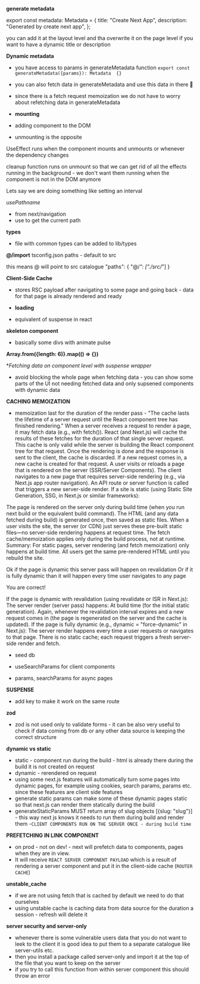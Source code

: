**generate metadata**

export const metadata: Metadata = {
title: "Create Next App",
description: "Generated by create next app",
};

you can add it at the layout level and tha overwrite it on the page level if you want to have a dynamic title or
description

**Dynamic metadata**

- you have access to params in generateMetadata function
  `export const generateMetadata({params}): Metadata  {}`
- you can also fetch data in generateMetadata and use this data in there 🤔
- since there is a fetch request memoization we do not have to worry about refetching data in generateMetadata

- **mounting**
- adding component to the DOM
- unmounting is the opposite

UseEffect runs when the component mounts and unmounts or whenever the dependency changes

cleanup function runs on unmount so that we can get rid of all the effects running in the background - we don't want
them running when the component is not in the DOM anymore

Lets say we are doing something like setting an interval

_usePathname_

- from next/navigation
- use to get the current path

**types**

- file with common types can be added to lib/types

**@/import**
tsconfig.json
paths - default to src

this means @ will point to src catalogue
"paths": {
"@/_": ["./src/_"]
}

**Client-Side Cache**

- stores RSC payload after navigating to some page and going back - data for that page is already rendered and ready
- **loading**

- equivalent of suspense in react

**skeleton component**

- basically some divs with animate pulse

**Array.from({length: 6)}.map(() => {})**

\*_Fetching data on component level with suspense wrapper_

- avoid blocking the whole page when fetching data - you can show some parts of the UI not needing fetched data and
  only supsened components with dynamic data

**CACHING MEMOIZATION**

- memoization last for the duration of the render pass -
  "The cache lasts the lifetime of a server request until the React component tree has finished rendering."
  When a server receives a request to render a page, it may fetch data (e.g., with fetch()).
  React (and Next.js) will cache the results of these fetches for the duration of that single server request.
  This cache is only valid while the server is building the React component tree for that request.
  Once the rendering is done and the response is sent to the client, the cache is discarded.
  If a new request comes in, a new cache is created for that request.
  A user visits or reloads a page that is rendered on the server (SSR/Server Components).
  The client navigates to a new page that requires server-side rendering (e.g., via Next.js app router navigation).
  An API route or server function is called that triggers a new server-side render.
  If a site is static (using Static Site Generation, SSG, in Next.js or similar frameworks):

The page is rendered on the server only during build time (when you run next build or the equivalent build command).
The HTML (and any data fetched during build) is generated once, then saved as static files.
When a user visits the site, the server (or CDN) just serves these pre-built static files—no server-side rendering
happens at request time.
The fetch cache/memoization applies only during the build process, not at runtime.
Summary:
For static pages, server rendering (and fetch memoization) only happens at build time. All users get the same pre-rendered HTML until you rebuild the site.

Ok if the page is dynamic this server pass will happen on revalidation
Or if it is fully dynamic than it will happen every time user navigates to any page

You are correct!

If the page is dynamic with revalidation (using revalidate or ISR in Next.js):
The server render (server pass) happens:
At build time (for the initial static generation).
Again, whenever the revalidation interval expires and a new request comes in (the page is regenerated on the server and the cache is updated).
If the page is fully dynamic (e.g., dynamic = "force-dynamic" in Next.js):
The server render happens every time a user requests or navigates to that page.
There is no static cache; each request triggers a fresh server-side render and fetch.

- seed db

- useSearchParams for client components
- params, searchParams for async pages

**SUSPENSE**

- add key to make it work on the same route

**zod**

- zod is not used only to validate forms - it can be also very useful to check if data coming from db or any other
  data source is keeping the correct structure

**dynamic vs static**

- static - component run during the build - html is already there during the build it is not created on request
- dynamic - rerendered on request
- using some next.js features will automatically turn some pages into dynamic pages, for example using cookies,
  search params, params etc. since these features are client side features
- generate static params can make some of these dynamic pages static so that next.js can render them statically
  during the build
- generateStaticParams MUST return array of slug objects [{slug: "slug"}] - this way next js knows it needs to run
  them during build and render them -`CLIENT COMPONENTS RUN ON THE SERVER ONCE - during build time`

**PREFETCHING IN LINK COMPONENT**

- on prod - not on dev! - next will prefetch data to components, pages when they are in view.
- It will receive `REACT SERVER COMPONENT PAYLOAD` which is a result of rendering a server component and put it in the
  client-side cache (`ROUTER CACHE`)

**unstable_cache**
- if we are not using fetch that is cached by default we need to do that ourselves
- using unstable cache is caching data from data source for the duration a session - refresh will delete it


**server security and server-only**
- whenever there is some vulnerable users data that you do not want to leek to the client it is good idea to put them 
  to a separate catalogue like server-utils etc. 
- then you install a package called server-only and import it at the top of the file that you want to keep on the server
- if you try to call this function from within server component this should throw an error 
